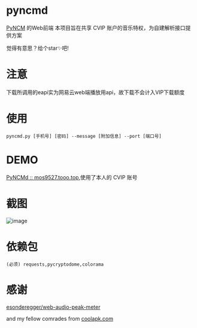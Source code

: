 # pyncmd
[PyNCM](https://github.com/greats3an/pyncm) 的Web前端
本项目旨在共享 CVIP 账户的音乐特权，为自建解析接口提供方案

觉得有意思？给个star✨吧!

# 注意
下载所调用的eapi实为网易云web端播放用api，故下载不会计入VIP下载额度

# 使用
    pyncmd.py [手机号] [密码] --message [附加信息] --port [端口号]

# DEMO
[PyNCMd :: mos9527.tooo.top](https://mos9527.tooo.top/ncm),使用了本人的 CVIP 账号

# 截图
![image](https://raw.githubusercontent.com/greats3an/pyncmd/master/screenshot/shot1.png)

# 依赖包

    (必须) requests,pycryptodome,colorama

# 感谢

[esonderegger/web-audio-peak-meter](https://github.com/esonderegger/web-audio-peak-meter)

and my fellow comrades from [coolapk.com](https://coolapk.com)